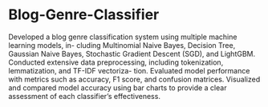 # Blog-Genre-Classifier
Developed a blog genre classification system using multiple machine learning models, in- cluding Multinomial Naive Bayes, Decision Tree, Gaussian Naive Bayes, Stochastic Gradient Descent (SGD), and LightGBM. Conducted extensive data preprocessing, including tokenization, lemmatization, and TF-IDF vectoriza- tion. Evaluated model performance with metrics such as accuracy, F1 score, and confusion matrices. Visualized and compared model accuracy using bar charts to provide a clear assessment of each classifier’s effectiveness.
